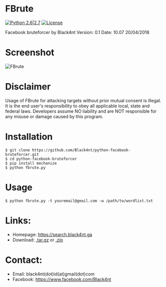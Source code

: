 # FBrute

[![Python 2.6|2.7](https://img.shields.io/badge/python-2.6|2.7-yellow.svg)](https://www.python.org/) [![License](https://img.shields.io/badge/license-MIT-blue.svg)](https://github.com/Black4nt/python-facebook-bruteforcer/blob/master/LICENSE)

Facebook bruteforcer by Black4nt
Version: 0.1
Date: 10.07 20/04/2018


# Screenshot

![FBrute](link)


# Disclaimer

Usage of FBrute for attacking targets without prior mutual consent is illegal. 
It is the end user's responsibility to obey all applicable local, state and federal laws. 
Developers assume NO liability and are NOT responsible for any misuse or damage caused by this program.


# Installation

	$ git clone https://github.com/Black4nt/python-facebook-bruteforcer.git
	$ cd python-facebook-bruteforcer
	$ pip install mechanize
	$ python fbrute.py


# Usage

	$ python fbrute.py -t youremail@gmail.com -w /path/to/wordlist.txt


# Links:

* Homepage: https://search.black4nt.ga
* Download: [.tar.gz](https://github.com/Black4nt/python-facebook-bruteforcer/tarball/master) or [.zip](https://github.com/Black4nt/python-facebook-bruteforcer/zipball/master)


# Contact:

* Email: black4nt(dot)id(at)gmail(dot)com
* Facebook: https://www.facebook.com/Black4nt
